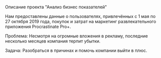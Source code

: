 Описание проекта "Анализ бизнес показателей"

Нам предоставлены данные о пользователях, привлечённых с 1 мая по 27 октября 2019 года, покупок и затрат на маркетинг развлекательного приложения Procrastinate Pro+.

Проблема: Несмотря на огромные вложения в рекламу, последние несколько месяцев компания терпит убытки.

Задача: Разобраться в причинах и помочь компании выйти в плюс.

